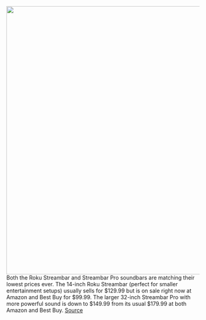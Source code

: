 <img src='https://cdn.vox-cdn.com/thumbor/R0PYBsO68O9bQLnw-Iig0i0dRl4=/0x0:1358x764/1200x800/filters:focal(571x274:787x490)/cdn.vox-cdn.com/uploads/chorus_image/image/71020602/roku_stream_bar_pro.0.jpeg' width='700px' /><br/>
Both the Roku Streambar and Streambar Pro soundbars are matching their lowest prices ever. The 14-inch Roku Streambar (perfect for smaller entertainment setups) usually sells for $129.99 but is on sale right now at Amazon and Best Buy for $99.99. The larger 32-inch Streambar Pro with more powerful sound is down to $149.99 from its usual $179.99 at both Amazon and Best Buy.
<a href='https://www.theverge.com/good-deals/2022/6/27/23184686/roku-streambars-pro-apple-watch-se-gigabyte-aero-gaming-laptop-steam-deal-sale'> Source <a/>